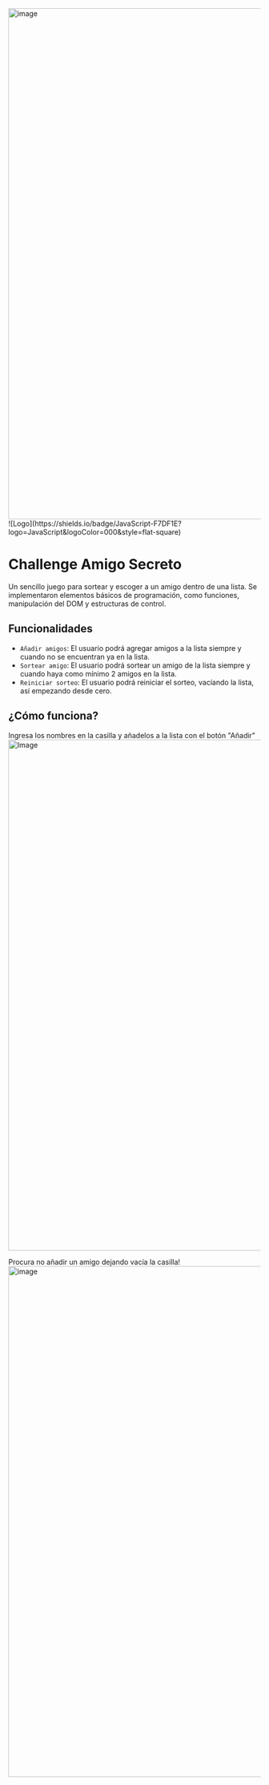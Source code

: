 <img width="1920" height="1020" alt="image" src="https://github.com/user-attachments/assets/9479ab16-8dd3-49d5-8ba8-b90af4903cd1" />
![Logo](https://shields.io/badge/JavaScript-F7DF1E?logo=JavaScript&logoColor=000&style=flat-square)


# Challenge Amigo Secreto

Un sencillo juego para sortear y escoger a un amigo dentro de una lista.
Se implementaron elementos básicos de programación, como funciones, manipulación del DOM y estructuras de control.



## Funcionalidades
- `Añadir amigos`: El usuario podrá agregar amigos a la lista siempre y cuando no se encuentran ya en la lista.
- `Sortear amigo`: El usuario podrá sortear un amigo de la lista siempre y cuando haya como mínimo 2 amigos en la lista.
- `Reiniciar sorteo`: El usuario podrá reiniciar el sorteo, vacíando la lista, así empezando desde cero.


## ¿Cómo funciona?
Ingresa los nombres en la casilla y añadelos a la lista con el botón "Añadir"
<img width="1920" height="1020" alt="Image" src="https://github.com/user-attachments/assets/595ff1a9-5b98-4249-950a-a7f6232a13ab" />

Procura no añadir un amigo dejando vacía la casilla!
<img width="1920" height="1020" alt="image" src="https://github.com/user-attachments/assets/9aa2dc04-4d2f-4f57-8e27-3a4844572b98" />


